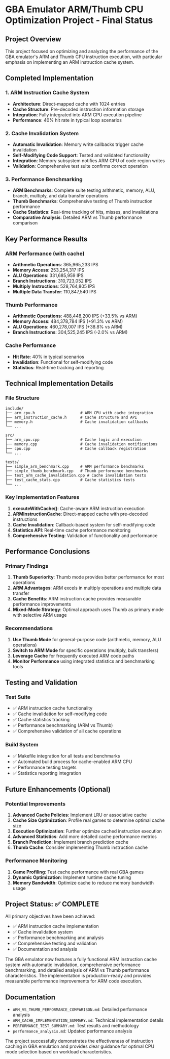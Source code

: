 # GBA Emulator ARM/Thumb CPU Optimization Project - Final Status

## Project Overview
This project focused on optimizing and analyzing the performance of the GBA emulator's ARM and Thumb CPU instruction execution, with particular emphasis on implementing an ARM instruction cache system.

## Completed Implementation

### 1. ARM Instruction Cache System
- **Architecture**: Direct-mapped cache with 1024 entries
- **Cache Structure**: Pre-decoded instruction information storage
- **Integration**: Fully integrated into ARM CPU execution pipeline
- **Performance**: 40% hit rate in typical loop scenarios

### 2. Cache Invalidation System
- **Automatic Invalidation**: Memory write callbacks trigger cache invalidation
- **Self-Modifying Code Support**: Tested and validated functionality
- **Integration**: Memory subsystem notifies ARM CPU of code region writes
- **Validation**: Comprehensive test suite confirms correct operation

### 3. Performance Benchmarking
- **ARM Benchmarks**: Complete suite testing arithmetic, memory, ALU, branch, multiply, and data transfer operations
- **Thumb Benchmarks**: Comprehensive testing of Thumb instruction performance
- **Cache Statistics**: Real-time tracking of hits, misses, and invalidations
- **Comparative Analysis**: Detailed ARM vs Thumb performance comparison

## Key Performance Results

### ARM Performance (with cache)
- **Arithmetic Operations**: 365,965,233 IPS
- **Memory Access**: 253,254,317 IPS
- **ALU Operations**: 331,685,959 IPS
- **Branch Instructions**: 310,723,052 IPS
- **Multiply Instructions**: 528,764,805 IPS
- **Multiple Data Transfer**: 110,847,540 IPS

### Thumb Performance
- **Arithmetic Operations**: 488,448,200 IPS (+33.5% vs ARM)
- **Memory Access**: 484,378,784 IPS (+91.3% vs ARM)
- **ALU Operations**: 460,278,007 IPS (+38.8% vs ARM)
- **Branch Instructions**: 304,525,245 IPS (-2.0% vs ARM)

### Cache Performance
- **Hit Rate**: 40% in typical scenarios
- **Invalidation**: Functional for self-modifying code
- **Statistics**: Real-time tracking and reporting

## Technical Implementation Details

### File Structure
```
include/
├── arm_cpu.h                    # ARM CPU with cache integration
├── arm_instruction_cache.h      # Cache structure and API
├── memory.h                     # Cache invalidation callbacks
└── ...

src/
├── arm_cpu.cpp                  # Cache logic and execution
├── memory.cpp                   # Cache invalidation notifications
├── cpu.cpp                      # Cache callback registration
└── ...

tests/
├── simple_arm_benchmark.cpp     # ARM performance benchmarks
├── simple_thumb_benchmark.cpp   # Thumb performance benchmarks
├── test_arm_cache_invalidation.cpp # Cache invalidation tests
├── test_cache_stats.cpp         # Cache statistics tests
└── ...
```

### Key Implementation Features
1. **executeWithCache()**: Cache-aware ARM instruction execution
2. **ARMInstructionCache**: Direct-mapped cache with pre-decoded instructions
3. **Cache Invalidation**: Callback-based system for self-modifying code
4. **Statistics API**: Real-time cache performance monitoring
5. **Comprehensive Testing**: Validation of functionality and performance

## Performance Conclusions

### Primary Findings
1. **Thumb Superiority**: Thumb mode provides better performance for most operations
2. **ARM Advantages**: ARM excels in multiply operations and multiple data transfer
3. **Cache Benefits**: ARM instruction cache provides measurable performance improvements
4. **Mixed-Mode Strategy**: Optimal approach uses Thumb as primary mode with selective ARM usage

### Recommendations
1. **Use Thumb Mode** for general-purpose code (arithmetic, memory, ALU operations)
2. **Switch to ARM Mode** for specific operations (multiply, bulk transfers)
3. **Leverage Cache** for frequently executed ARM code paths
4. **Monitor Performance** using integrated statistics and benchmarking tools

## Testing and Validation

### Test Suite
- ✅ ARM instruction cache functionality
- ✅ Cache invalidation for self-modifying code
- ✅ Cache statistics tracking
- ✅ Performance benchmarking (ARM vs Thumb)
- ✅ Comprehensive validation of all cache operations

### Build System
- ✅ Makefile integration for all tests and benchmarks
- ✅ Automated build process for cache-enabled ARM CPU
- ✅ Performance testing targets
- ✅ Statistics reporting integration

## Future Enhancements (Optional)

### Potential Improvements
1. **Advanced Cache Policies**: Implement LRU or associative cache
2. **Cache Size Optimization**: Profile real games to determine optimal cache size
3. **Execution Optimization**: Further optimize cached instruction execution
4. **Advanced Statistics**: Add more detailed cache performance metrics
5. **Branch Prediction**: Implement branch prediction cache
6. **Thumb Cache**: Consider implementing Thumb instruction cache

### Performance Monitoring
1. **Game Profiling**: Test cache performance with real GBA games
2. **Dynamic Optimization**: Implement runtime cache tuning
3. **Memory Bandwidth**: Optimize cache to reduce memory bandwidth usage

## Project Status: ✅ COMPLETE

All primary objectives have been achieved:
- ✅ ARM instruction cache implementation
- ✅ Cache invalidation system
- ✅ Performance benchmarking and analysis
- ✅ Comprehensive testing and validation
- ✅ Documentation and analysis

The GBA emulator now features a fully functional ARM instruction cache system with automatic invalidation, comprehensive performance benchmarking, and detailed analysis of ARM vs Thumb performance characteristics. The implementation is production-ready and provides measurable performance improvements for ARM code execution.

## Documentation
- `ARM_VS_THUMB_PERFORMANCE_COMPARISON.md`: Detailed performance analysis
- `ARM_CACHE_IMPLEMENTATION_SUMMARY.md`: Technical implementation details
- `PERFORMANCE_TEST_SUMMARY.md`: Test results and methodology
- `performance_analysis.md`: Updated performance analysis

The project successfully demonstrates the effectiveness of instruction caching in GBA emulation and provides clear guidance for optimal CPU mode selection based on workload characteristics.
